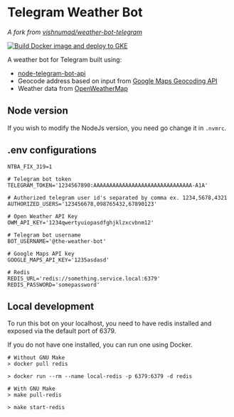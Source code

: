 # Telegram Weather Bot

*A fork from [vishnumad/weather-bot-telegram](https://github.com/vishnumad/weather-bot-telegram)*

[![Build Docker image and deploy to GKE](https://github.com/lwschan/telegram-weather-bot/actions/workflows/build-deploy-gke.yml/badge.svg)](https://github.com/lwschan/telegram-weather-bot/actions/workflows/build-deploy-gke.yml)

A weather bot for Telegram built using:

- [node-telegram-bot-api](https://github.com/yagop/node-telegram-bot-api)
- Geocode address based on input from [Google Maps Geocoding API](https://developers.google.com/maps/documentation/geocoding)
- Weather data from [OpenWeatherMap](https://openweathermap.org/)

## Node version

If you wish to modify the NodeJs version, you need go change it in `.nvmrc`.

## .env configurations

```shell
NTBA_FIX_319=1

# Telegram bot token
TELEGRAM_TOKEN='1234567890:AAAAAAAAAAAAAAAAAAAAAAAAAAAAAAA-A1A'

# Authorized telegram user id's separated by comma ex. 1234,5678,4321
AUTHORIZED_USERS='123456678,098765432,67890123'

# Open Weather API Key
OWM_API_KEY='1234qwertyuiopasdfghjklzxcvbnm12'

# Telegram bot username
BOT_USERNAME='@the-weather-bot'

# Google Maps API key
GOOGLE_MAPS_API_KEY='1235asdasd'

# Redis
REDIS_URL='redis://something.service.local:6379'
REDIS_PASSWORD='somepassword'
```

## Local development

To run this bot on your localhost, you need to have redis installed and exposed via the default port of 6379.

If you do not have one installed, you can run one using Docker.

```shell
# Without GNU Make
> docker pull redis

> docker run --rm --name local-redis -p 6379:6379 -d redis

# With GNU Make
> make pull-redis

> make start-redis
```

